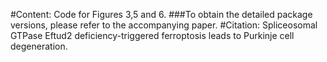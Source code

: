 #Content:
Code for Figures 3,5 and 6.
###To obtain the detailed package versions, please refer to the accompanying paper.
#Citation:
Spliceosomal GTPase Eftud2 deficiency-triggered ferroptosis leads to Purkinje cell degeneration.
